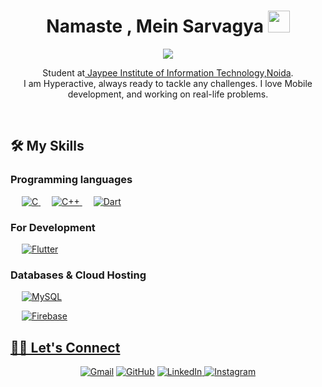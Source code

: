 
<h1 align="center">Namaste , Mein Sarvagya <img src="https://media.giphy.com/media/hvRJCLFzcasrR4ia7z/giphy.gif" width="35"></h1>
<p align="center">
  <a href="https://github.com/DenverCoder1/readme-typing-svg"><img src="https://readme-typing-svg.herokuapp.com?lines=Computer+Science+Student;Full+Stack+Mobile+Developer;Hungry for%20learning%20new%20things&center=true&width=500&height=50"></a>
</p>
<p align="center">Student at<a href="https://www.jiit.ac.in/" target="_blank"> Jaypee Institute of Information Technology,Noida</a>.<br> I am Hyperactive, always ready to tackle any challenges. I love Mobile development, and working on real-life problems.</p>
<br>


## 🛠️ My Skills

### Programming languages

<p align="left"> 
  &emsp; 
  <a href="https://www.cprogramming.com/" target="_blank"> 
    <img alt="C" src="https://img.shields.io/badge/C%20-%232370ED.svg?logo=c&logoColor=white">
  </a> 
  &emsp;
  <a href="https://www.w3schools.com/cpp/" target="_blank"> 
    <img alt="C++" src="https://img.shields.io/badge/C++%20-%2300599C.svg?logo=c%2B%2B&logoColor=white">
  </a> 
  &emsp;
  <a href="https://dart.dev/" target="_blank"> 
     <img alt="Dart" src="https://img.shields.io/badge/Dart-blue??style=flat&logo=dart">
   </a>
</p>

### For Development
<p align="left"> 
  &emsp;
   <a href="https://flutter.dev/" target="_blank">
    <img alt="Flutter" src="https://img.shields.io/badge/Flutter-blue??style=flat&logo=flutter">
  </a>
</p>

<!-- ### Backend Development
<p align="left">
  &emsp;
    <a href="https://firebase.google.com/?gclsrc=ds&gclsrc=ds"><img alt="Firebase" src="https://img.shields.io/badge/Firebase-lightyellow??style=flat&logo=firebase"></a>
 </p> -->
<!-- <br/> -->

### Databases & Cloud Hosting
<p align="left">
  &emsp;
    <a href="https://www.mysql.com/"><img alt="MySQL" src="https://img.shields.io/badge/MySQL-%2300f.svg?style=flat&llogo=mysql&logoColor=white"></a>
  <p align="left">
  &emsp;
    <a href="https://firebase.google.com/?gclsrc=ds&gclsrc=ds"><img alt="Firebase" src="https://img.shields.io/badge/Firebase-lightyellow??style=flat&logo=firebase">
<br/>

## 🙋‍♀️ Let's Connect
<p align="center">
	<a href="mailto:saxenasarvagya11@gmail.com"><img src="https://img.icons8.com/bubbles/50/000000/gmail.png" alt="Gmail"/></a>
	<a href="https://github.com/kaizoku01"><img src="https://img.icons8.com/bubbles/50/000000/github.png" alt="GitHub"/></a>
	<a href="https://www.linkedin.com/in/sarvagya-saxena-513a841b6/"><img src="https://img.icons8.com/bubbles/50/000000/linkedin.png" alt="LinkedIn"/>  </a>
<!-- 	<a href="https://www.facebook.com/rythm.shandlya/"><img src="https://img.icons8.com/bubbles/50/000000/facebook-new.png" alt="Facebook"/></a> -->
	<a href="https://www.instagram.com/sarvagyaa._/"><img src="https://img.icons8.com/bubbles/50/000000/instagram.png" alt="Instagram"/></a>
</a>
</p>






